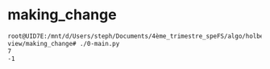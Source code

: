 # making_change

```bash
root@UID7E:/mnt/d/Users/steph/Documents/4ème_trimestre_speFS/algo/holbertonschool-inter
view/making_change# ./0-main.py
7
-1
```

